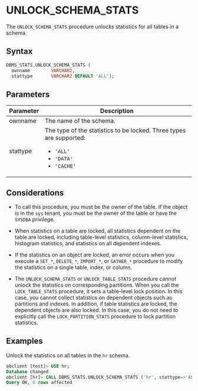 # UNLOCK_SCHEMA_STATS

The `UNLOCK_SCHEMA_STATS` procedure unlocks statistics for all tables in a schema.

## Syntax

```sql
DBMS_STATS.UNLOCK_SCHEMA_STATS (
  ownname        VARCHAR2,
  stattype       VARCHAR2 DEFAULT 'ALL');
```


## Parameters


| Parameter | Description |
|----------|--------------------|
| ownname | The name of the schema.  |
| stattype | The type of the statistics to be locked. Three types are supported:  <ul><li> `'ALL'` </li>  <li> `'DATA'`   </li>  <li> `'CACHE'` </li>  </ul> |



## Considerations

* To call this procedure, you must be the owner of the table. If the object is in the `sys` tenant, you must be the owner of the table or have the `SYSDBA` privilege.

* When statistics on a table are locked, all statistics dependent on the table are locked, including table-level statistics, column-level statistics, histogram statistics, and statistics on all dependent indexes.

* If the statistics on an object are locked, an error occurs when you execute a `SET_*`, `DELETE_*`, `IMPORT_*`, or `GATHER_*` procedure to modify the statistics on a single table, index, or column.

* The `UNLOCK_SCHEMA_STATS` or `UNLOCK_TABLE_STATS` procedure cannot unlock the statistics on corresponding partitions. When you call the `LOCK_TABLE_STATS` procedure, it sets a table-level lock position. In this case, you cannot collect statistics on dependent objects such as partitions and indexes. In addition, if table statistics are locked, the dependent objects are also locked. In this case, you do not need to explicitly call the `LOCK_PARTITION_STATS` procedure to lock partition statistics.


## Examples

Unlock the statistics on all tables in the `hr` schema.

```sql
obclient [test]> USE hr;
Database changed
obclient [hr]> CALL DBMS_STATS.UNLOCK_SCHEMA_STATS ('hr', stattype=>'ALL');
Query OK, 0 rows affected

